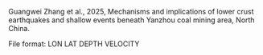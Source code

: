 Guangwei Zhang et al., 2025, Mechanisms and implications of lower crust earthquakes and shallow events beneath Yanzhou coal mining area, North China. 

File format: LON LAT DEPTH VELOCITY
